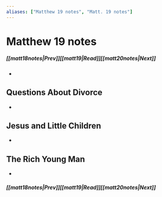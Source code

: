 ```yaml
---
aliases: ["Matthew 19 notes", "Matt. 19 notes"]
---
```

# Matthew 19 notes
##### <span class=arrow-left></span>[[matt18notes|Prev]]<span class=navigation-separator></span>[[matt19|Read]]<span class=navigation-separator></span>[[matt20notes|Next]]<span class=arrow-right></span>
- 
## Questions About Divorce
- 
## Jesus and Little Children
- 
## The Rich Young Man
- 
##### <span class=arrow-left></span>[[matt18notes|Prev]]<span class=navigation-separator></span>[[matt19|Read]]<span class=navigation-separator></span>[[matt20notes|Next]]<span class=arrow-right></span>